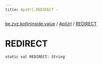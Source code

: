 ```yaml
---
title: ApiUrl.REDIRECT - 
---
```


[be.zvz.kotlininside.value](../index.html) / [ApiUrl](index.html) / [REDIRECT](./-r-e-d-i-r-e-c-t.html)

# REDIRECT

`static val REDIRECT: String`